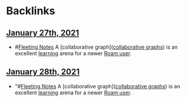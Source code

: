 
# Backlinks
## [January 27th, 2021](<January 27th, 2021.md>)
- #[Fleeting Notes](<Fleeting Notes.md>) A [collaborative graph]([collaborative graphs](<collaborative graphs.md>)) is an excellent [learning](<learning.md>) arena for a newer [Roam user](<Roam user.md>).

## [January 28th, 2021](<January 28th, 2021.md>)
- "#[Fleeting Notes](<Fleeting Notes.md>) A [collaborative graph]([collaborative graphs](<collaborative graphs.md>)) is an excellent [learning](<learning.md>) arena for a newer [Roam user](<Roam user.md>).


